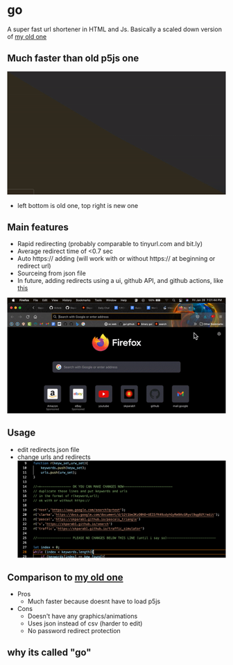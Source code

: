 # go
A super fast url shortener in HTML and Js. Basically a scaled down version of [my old one](github.com/skparab1/js-url-shortener)

## Much faster than old p5js one

![](assets/ezgif.com-gif-maker(10).gif)

- left bottom is old one, top right is new one

## Main features
- Rapid redirecting (probably comparable to tinyurl.com and bit.ly)
- Average redirect time of <0.7 sec
- Auto https:// adding (will work with or without https:// at beginning or redirect url)
- Sourceing from json file
- In future, adding redirects using a ui, github API, and github actions, like [this](https://github.com/skparab1/server)

![](assets/ezgif.com-gif-maker(12).gif)

## Usage
- edit redirects.json file
- change urls and redirects
![](assets/usage.png)

## Comparison to [my old one](github.com/skparab1/js-url-shortener)
- Pros
  - Much faster because doesnt have to load p5js
- Cons
  - Doesn't have any graphics/animations
  - Uses json instead of csv (harder to edit)
  - No password redirect protection

## why its called "go"
